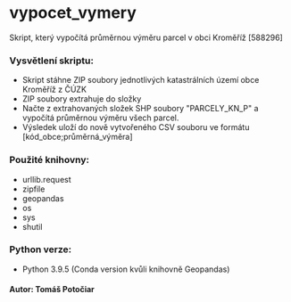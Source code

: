 # vypocet_vymery
Skript, který vypočítá průměrnou výměru parcel v obci Kroměříž [588296]


### Vysvětlení skriptu:
- Skript stáhne ZIP soubory jednotlivých katastrálních území obce Kroměříž z ČÚZK
- ZIP soubory extrahuje do složky
- Načte z extrahovaných složek SHP soubory "PARCELY_KN_P" a vypočítá průměrnou výměru všech parcel.
- Výsledek uloží do nově vytvořeného CSV souboru ve formátu [kód_obce;průměrná_výměra]
### Použité knihovny:
- urllib.request
- zipfile
- geopandas
- os
- sys
- shutil
### Python verze:
- Python 3.9.5 (Conda version kvůli knihovně Geopandas)

#### Autor: Tomáš Potočiar
